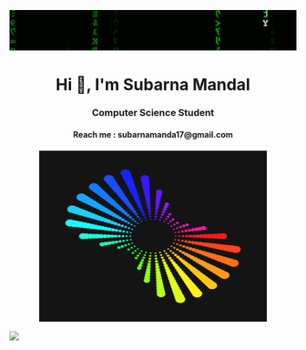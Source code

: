 ![](Matrix_Digital_rain_banner.gif)

<h1 align="center">Hi 👋, I'm Subarna Mandal</h1>
<h3 align="center">Computer Science Student</h3>
<h4 align="center">Reach me : subarnamanda17@gmail.com<h4/>

<p align="center">
    <img alt="Coding" width="400" height="300" src="aaa.gif">
  </p>

<a href="https://visitcount.itsvg.in">
  <img src="https://visitcount.itsvg.in/api?id=Subarna-Mandal&label=Profile%20Views&color=10&icon=5&pretty=true" />
</a>
